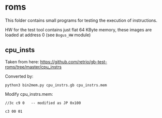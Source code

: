 # roms

This folder contains small programs for testing the execution of instructions.

HW for the test tool contains just flat 64 KByte memory, these images are loaded at address 0 (see `Bogus_HW` module)

## cpu_insts

Taken from here: https://github.com/retrio/gb-test-roms/tree/master/cpu_instrs

Converted by:
```
python3 bin2mem.py cpu_instrs.gb cpu_instrs.mem
```

Modify cpu_instrs.mem:

```
//3c c9 0   -- modified as JP 0x100

c3 00 01
```
